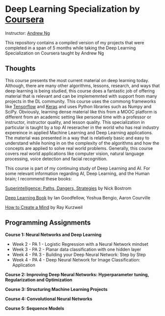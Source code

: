 # Deep Learning Specialization by [Coursera](https://www.coursera.org)

Instructor: [Andrew Ng](http://www.andrewng.org)

This repository contains a compiled version of my projects that were completed in a span of 5 months while taking the Deep Learning Specialization on Coursera taught by Andrew Ng

## Thoughts
This course presents the most current material on deep learning today. Although, there are many other algorithms, lessons, research, and ways that deep learning is being studied, this course does a fantastic job of offering material that is relevant and can be implememnted with support from many projects in the DL community. This course uses the commong frameworks like [Tensorflow](https://www.tensorflow.org) and [Keras](https://keras.io) and uses Python libraries such as Numpy and SciPy. 
Obviously, learning dense material like this from a MOOC platform is different from an academic setting like personal time with a professor or instructor, instructor quality, and lesson quality. This specialization in particular is taught by a top AI reseracher in the world who has real industry expereince in applied Machine Learning and Deep Learning applications. 
The material was presented in a way that is relatively basic and easy to understand while honing in on the complexity of the algorithms and how the concepts are applied to solve real world problems. Generally, this course covers real world applications like computer vision, natural language processing, voice detection and facial recognition.

This course is part of my continuing study of Deep Learning and AI.
For some relevant information regarding AI, Deep Learning, and the Human brain; I recommend these books:

[Superintelligence: Paths, Dangers, Strategies](https://www.amazon.com/Superintelligence-Dangers-Strategies-Nick-Bostrom/dp/0198739834/ref=la_B001HCZVL8_1_1?s=books&ie=UTF8&qid=1519590151&sr=1-1) by Nick Bostrom

[Deep Learning Book](http://www.deeplearningbook.org/) by Ian Goodfellow, Yoshua Bengio, Aaron Courville

[How to Create a Mind](https://www.amazon.com/dp/B007V65UUG/ref=dp-kindle-redirect?_encoding=UTF8&btkr=1) by Ray Kurzweil

## Programming Assignments
**Course 1: Neural Networks and Deep Learning**
- Week 2 - PA 1 - Logistic Regression with a Neural Network mindset
- Week 3 - PA 2 - Planar data classification with one hidden layer
- Week 4 - PA 3 - Building your Deep Neural Network: Step by Step
- Week 4 - PA 4 - Deep Neural Network for Image Classification: Application

**Course 2: Improving Deep Neural Networks: Hyperparameter tuning, Regularization and Optimization**

**Course 3: Structuring Machine Learning Projects**

**Course 4: Convolutional Neural Networks**

**Course 5: Sequence Models**


